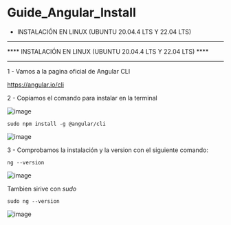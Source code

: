 # Guide_Angular_Install
   - INSTALACIÓN EN LINUX (UBUNTU 20.04.4 LTS Y 22.04 LTS) 

________________________________________

**** INSTALACIÓN EN LINUX (UBUNTU 20.04.4 LTS Y 22.04 LTS) ****
________________________________________

1 - Vamos a la pagina oficial de Angular CLI

https://angular.io/cli

2 - Copiamos el comando para instalar en la terminal

![image](https://user-images.githubusercontent.com/54609399/164300070-edbcfb3b-f859-4000-b73a-0cf5ae22583b.png)

```
sudo npm install -g @angular/cli
```

![image](https://user-images.githubusercontent.com/54609399/167243234-cc4c522a-5658-42b2-818d-288879a9cc66.png)

3 - Comprobamos la instalación y la version con el siguiente comando:

```
ng --version
```

![image](https://user-images.githubusercontent.com/54609399/167243280-b899bfd9-e048-4236-8858-c313866bf4b3.png)

Tambien sirive con *sudo*

```
sudo ng --version
```

![image](https://user-images.githubusercontent.com/54609399/167243319-63efd2d1-13f6-4d5c-9f98-a9d7fea44066.png)
